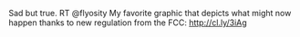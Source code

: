 <!--
id: 2407914298
link: http://kevinisom.info/post/2407914298/sad-but-true-rt-flyosity-my-favorite-graphic
slug: sad-but-true-rt-flyosity-my-favorite-graphic
date: Wed Dec 22 2010 12:10:09 GMT+1300 (NZDT)
raw: {"blog_name":"kevinisom","id":2407914298,"post_url":"http://kevinisom.info/post/2407914298/sad-but-true-rt-flyosity-my-favorite-graphic","slug":"sad-but-true-rt-flyosity-my-favorite-graphic","type":"text","date":"2010-12-21 23:10:09 GMT","timestamp":1292973009,"state":"published","format":"html","reblog_key":"eFWTWSP3","tags":[],"short_url":"http://tmblr.co/Zw68Yy2FXTiw","highlighted":[],"feed_item":"http://twitter.com/kev_nz/statuses/17345735045419009","from_feed_id":"650289","note_count":0,"title":null,"body":"<p>Sad but true. RT @flyosity My favorite graphic that depicts what might now happen thanks to new regulation from the FCC: <a href=\"http://cl.ly/3iAg\" target=\"_blank\">http://cl.ly/3iAg</a></p>"}
publish: 2010-12-022
tags: 
title: null
-->


Sad but true. RT @flyosity My favorite graphic that depicts what might
now happen thanks to new regulation from the FCC: <http://cl.ly/3iAg>



